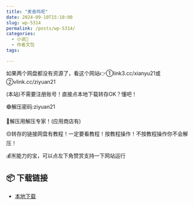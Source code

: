 ```yaml
---
title: "麦香鸡呢"
date: 2024-09-10T15:10:00
slug: wp-5314
permalink: /posts/wp-5314/
categories:
  - 小说📖
  - 作者文包
tags:

---
```


如果两个网盘都没有资源了，看这个网站👉①link3.cc/xianyu21或②vlink.cc/ziyuan21

(本站)不需要注册账号！直接点本地下载转存OK？懂吧！

🟢解压密码:ziyuan21

🔵解压用解压专家！(应用商店有)

🟡转存的链接网盘有教程！一定要看教程！按教程操作！不按教程操作你不会解压！

💰🈶能力的宝，可以点左下角赞赏支持一下网站运行

## 📦 下载链接
- [本地下载](https://blziyuan21.com/pay-download/5314?key=4150fb72a9&down_id=0)

